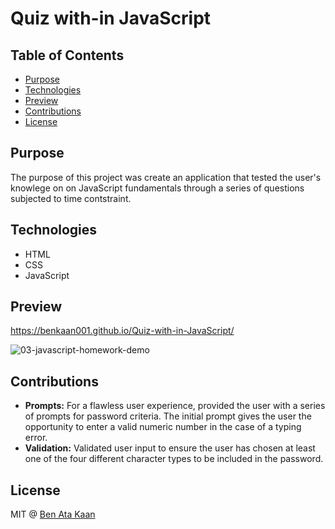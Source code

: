 # Quiz with-in JavaScript

## Table of Contents

* [Purpose](#purpose)
* [Technologies](#technologies)
* [Preview](#preview)
* [Contributions](#contributions)
* [License](#license)

## Purpose

The purpose of this project was create an application that tested the user's knowlege on on JavaScript fundamentals through a series of questions subjected to time contstraint. 


## Technologies

* HTML
* CSS
* JavaScript


## Preview

https://benkaan001.github.io/Quiz-with-in-JavaScript/

![03-javascript-homework-demo](https://user-images.githubusercontent.com/88162275/131267416-daac9439-9d16-4901-880b-26aeb1fe16f1.png)

## Contributions
* **Prompts:** For a flawless user experience, provided the user with a series of prompts for password criteria. The initial prompt gives the user the opportunity to enter a valid numeric number in the case of a typing error. 
* **Validation:** Validated user input to ensure the user has chosen at least one of the four different character types to be included in the password. 


## License

MIT @ [Ben Ata Kaan](https://github.com/benkaan001)